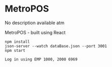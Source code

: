 # MetroPOS
No description available atm

MetroPOS - built using React

	npm install
	json-server --watch dataBase.json --port 3001
	npm start
	
	Log in using EMP 1000, 2000 6969
	
